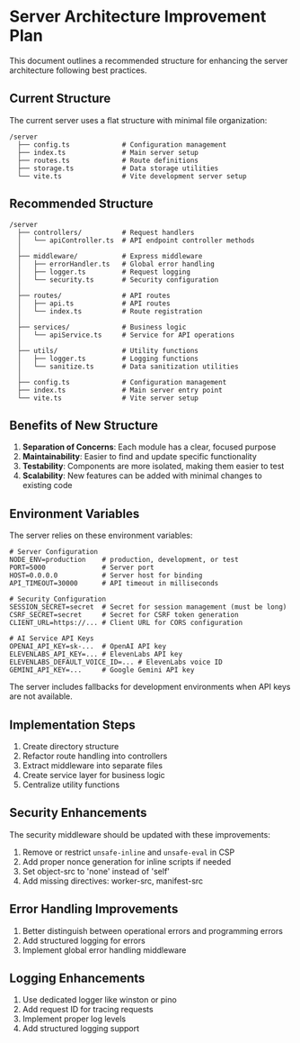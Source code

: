 # Server Architecture Improvement Plan

This document outlines a recommended structure for enhancing the server architecture following best practices.

## Current Structure

The current server uses a flat structure with minimal file organization:

```
/server
  ├── config.ts             # Configuration management
  ├── index.ts              # Main server setup
  ├── routes.ts             # Route definitions
  ├── storage.ts            # Data storage utilities
  └── vite.ts               # Vite development server setup
```

## Recommended Structure

```
/server
  ├── controllers/          # Request handlers
  │   └── apiController.ts  # API endpoint controller methods
  │
  ├── middleware/           # Express middleware
  │   ├── errorHandler.ts   # Global error handling
  │   ├── logger.ts         # Request logging
  │   └── security.ts       # Security configuration
  │
  ├── routes/               # API routes
  │   ├── api.ts            # API routes
  │   └── index.ts          # Route registration
  │
  ├── services/             # Business logic
  │   └── apiService.ts     # Service for API operations
  │
  ├── utils/                # Utility functions
  │   ├── logger.ts         # Logging functions
  │   └── sanitize.ts       # Data sanitization utilities
  │
  ├── config.ts             # Configuration management
  ├── index.ts              # Main server entry point
  └── vite.ts               # Vite server setup
```

## Benefits of New Structure

1. **Separation of Concerns**: Each module has a clear, focused purpose
2. **Maintainability**: Easier to find and update specific functionality
3. **Testability**: Components are more isolated, making them easier to test
4. **Scalability**: New features can be added with minimal changes to existing code

## Environment Variables

The server relies on these environment variables:

```
# Server Configuration
NODE_ENV=production    # production, development, or test
PORT=5000              # Server port
HOST=0.0.0.0           # Server host for binding
API_TIMEOUT=30000      # API timeout in milliseconds

# Security Configuration
SESSION_SECRET=secret  # Secret for session management (must be long)
CSRF_SECRET=secret     # Secret for CSRF token generation
CLIENT_URL=https://... # Client URL for CORS configuration

# AI Service API Keys
OPENAI_API_KEY=sk-...  # OpenAI API key
ELEVENLABS_API_KEY=... # ElevenLabs API key
ELEVENLABS_DEFAULT_VOICE_ID=... # ElevenLabs voice ID
GEMINI_API_KEY=...     # Google Gemini API key
```

The server includes fallbacks for development environments when API keys are not available.

## Implementation Steps

1. Create directory structure
2. Refactor route handling into controllers
3. Extract middleware into separate files
4. Create service layer for business logic
5. Centralize utility functions

## Security Enhancements

The security middleware should be updated with these improvements:

1. Remove or restrict `unsafe-inline` and `unsafe-eval` in CSP
2. Add proper nonce generation for inline scripts if needed
3. Set object-src to 'none' instead of 'self'
4. Add missing directives: worker-src, manifest-src

## Error Handling Improvements

1. Better distinguish between operational errors and programming errors
2. Add structured logging for errors
3. Implement global error handling middleware

## Logging Enhancements

1. Use dedicated logger like winston or pino
2. Add request ID for tracing requests
3. Implement proper log levels
4. Add structured logging support